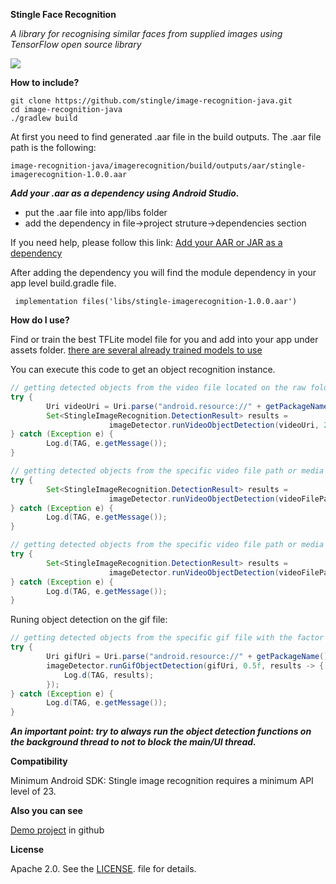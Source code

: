 **Stingle Face Recognition**

*A library for recognising similar faces from supplied images using TensorFlow open source library*

![](https://avatars.githubusercontent.com/u/69607920?s=200&v=4)

**How to include?**

```
git clone https://github.com/stingle/image-recognition-java.git
cd image-recognition-java
./gradlew build
```
At first you need to find generated .aar file in the build outputs. The .aar file path is the following:
```
image-recognition-java/imagerecognition/build/outputs/aar/stingle-imagerecognition-1.0.0.aar
```
***Add your .aar as a dependency using Android Studio.***

- put the .aar file into app/libs folder
- add the dependency in file->project struture->dependencies section

If you need help, please follow this link:
[Add your AAR or JAR as a dependency](https://developer.android.com/studio/projects/android-library#psd-add-aar-jar-dependency)

After adding the dependency you will find the module dependency in your app level build.gradle file.
```
 implementation files('libs/stingle-imagerecognition-1.0.0.aar')
```

**How do I use?**

Find or train the best TFLite model file for you and add into your app under assets folder.
[there are several already trained models to use](https://tfhub.dev/s?module-type=image-feature-vector)

You can execute this code to get an object recognition instance.

```java
// getting detected objects from the video file located on the raw folder.
try {
        Uri videoUri = Uri.parse("android.resource://" + getPackageName() + "/" + R.raw.sample_1);
        Set<StingleImageRecognition.DetectionResult> results =
                      imageDetector.runVideoObjectDetection(videoUri, 2_000L);
} catch (Exception e) {
        Log.d(TAG, e.getMessage());
}

// getting detected objects from the specific video file path or media uri.
try {
        Set<StingleImageRecognition.DetectionResult> results =
                      imageDetector.runVideoObjectDetection(videoFilePath, 1_000L);
} catch (Exception e) {
        Log.d(TAG, e.getMessage());
}

// getting detected objects from the specific video file path or media uri with the factor of skipping video frames.
try {
        Set<StingleImageRecognition.DetectionResult> results =
                      imageDetector.runVideoObjectDetection(videoFilePath, 0.5f);
} catch (Exception e) {
        Log.d(TAG, e.getMessage());
}

```
Runing object detection on the gif file:
```java
// getting detected objects from the specific gif file with the factor of skipping gif frames.
try {
        Uri gifUri = Uri.parse("android.resource://" + getPackageName() + "/" + R.raw.gif_sample_1);
        imageDetector.runGifObjectDetection(gifUri, 0.5f, results -> {
            Log.d(TAG, results);
        });
} catch (Exception e) {
        Log.d(TAG, e.getMessage());
}
```

***An important point: try to always run the object detection functions on the background thread to not to block the main/UI thread.***

**Compatibility**

Minimum Android SDK: Stingle image recognition requires a minimum API level of 23.

**Also you can see**

[Demo project](https://github.com/stingle/image-recognition-java/tree/main/app) in github

**License**

Apache 2.0. See the [LICENSE](https://github.com/stingle/image-recognition-java/blob/main/LICENSE). file for details.
